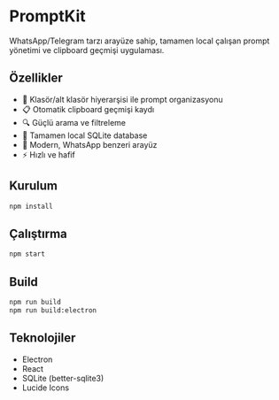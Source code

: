 # PromptKit

WhatsApp/Telegram tarzı arayüze sahip, tamamen local çalışan prompt yönetimi ve clipboard geçmişi uygulaması.

## Özellikler

- 📁 Klasör/alt klasör hiyerarşisi ile prompt organizasyonu
- 📋 Otomatik clipboard geçmişi kaydı
- 🔍 Güçlü arama ve filtreleme
- 💾 Tamamen local SQLite database
- 🎨 Modern, WhatsApp benzeri arayüz
- ⚡ Hızlı ve hafif

## Kurulum

```bash
npm install
```

## Çalıştırma

```bash
npm start
```

## Build

```bash
npm run build
npm run build:electron
```

## Teknolojiler

- Electron
- React
- SQLite (better-sqlite3)
- Lucide Icons

